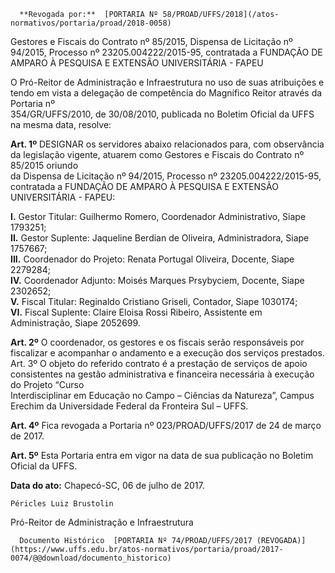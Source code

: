       **Revogada por:**  [PORTARIA Nº 58/PROAD/UFFS/2018](/atos-normativos/portaria/proad/2018-0058) 

   Gestores e Fiscais do Contrato nº 85/2015, Dispensa de Licitação nº 94/2015, Processo nº 23205.004222/2015-95, contratada a FUNDAÇÃO DE AMPARO À PESQUISA E EXTENSÃO UNIVERSITÁRIA - FAPEU  

O Pró-Reitor de Administração e Infraestrutura no uso de suas atribuições e tendo em vista a delegação de competência do Magnífico Reitor através da Portaria nº  
354/GR/UFFS/2010, de 30/08/2010, publicada no Boletim Oficial da UFFS na mesma data, resolve:

 **Art. 1º** DESIGNAR os servidores abaixo relacionados para, com observância da legislação vigente, atuarem como Gestores e Fiscais do Contrato nº 85/2015 oriundo  
da Dispensa de Licitação nº 94/2015, Processo nº 23205.004222/2015-95, contratada a FUNDAÇÃO DE AMPARO À PESQUISA E EXTENSÃO UNIVERSITÁRIA - FAPEU:

 **I.** Gestor Titular: Guilhermo Romero, Coordenador Administrativo, Siape 1793251;  
**II.** Gestor Suplente: Jaqueline Berdian de Oliveira, Administradora, Siape 1757667;  
**III.** Coordenador do Projeto: Renata Portugal Oliveira, Docente, Siape 2279284;  
**IV.** Coordenador Adjunto: Moisés Marques Prsybyciem, Docente, Siape 2302652;  
**V.** Fiscal Titular: Reginaldo Cristiano Griseli, Contador, Siape 1030174;  
**VI.** Fiscal Suplente: Claire Eloisa Rossi Ribeiro, Assistente em Administração, Siape 2052699.

 **Art. 2º** O coordenador, os gestores e os fiscais serão responsáveis por fiscalizar e acompanhar o andamento e a execução dos serviços prestados. Art. 3º O objeto do referido contrato é a prestação de serviços de apoio consistentes na gestão administrativa e financeira necessária à execução do Projeto “Curso  
Interdisciplinar em Educação no Campo – Ciências da Natureza”, Campus Erechim da Universidade Federal da Fronteira Sul – UFFS.

 **Art. 4º** Fica revogada a Portaria nº 023/PROAD/UFFS/2017 de 24 de março de 2017.

 **Art. 5º** Esta Portaria entra em vigor na data de sua publicação no Boletim Oficial da UFFS.

   **Data do ato:** Chapecó-SC, 06 de julho de 2017.   
 

    Péricles Luiz Brustolin   
 Pró-Reitor de Administração e Infraestrutura 

      Documento Histórico  [PORTARIA Nº 74/PROAD/UFFS/2017 (REVOGADA)](https://www.uffs.edu.br/atos-normativos/portaria/proad/2017-0074/@@download/documento_historico)     
      